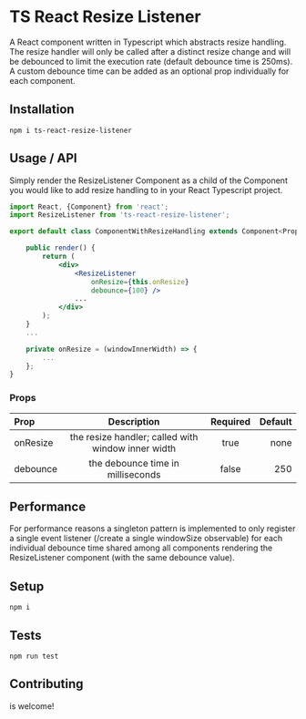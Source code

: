 # TS React Resize Listener

A React component written in Typescript which abstracts resize handling. The resize handler will only be called after a distinct resize change and will be debounced to limit the execution rate (default debounce time is 250ms). A custom debounce time can be added as an optional prop individually for each component.

## Installation

`npm i ts-react-resize-listener`

## Usage / API

Simply render the ResizeListener Component as a child of the Component you would like to add resize handling to in your React Typescript project.

```jsx
import React, {Component} from 'react';
import ResizeListener from 'ts-react-resize-listener';

export default class ComponentWithResizeHandling extends Component<Props> {

	public render() {
		return (
			<div>
			    <ResizeListener
				    onResize={this.onResize}
				    debounce={100} />
				...
			</div>
		);
	}
	...

	private onResize = (windowInnerWidth) => {
		...
	};
}
```

### Props


| Prop | Description | Required | Default |
| :---         |     :---:      |     :---:      |         ---: |
| onResize | the resize handler; called with window inner width | true    | none
| debounce | the debounce time in milliseconds | false  | 250

## Performance

For performance reasons a singleton pattern is implemented to only register a single event listener (/create a single windowSize observable) for each individual debounce time shared among all components rendering
the ResizeListener component (with the same debounce value).

## Setup

`npm i`

## Tests

`npm run test`

## Contributing

is welcome!
